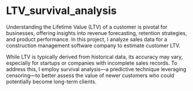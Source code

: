 # LTV_survival_analysis

Understanding the Lifetime Value (LTV) of a customer is pivotal for businesses, offering insights into revenue forecasting, retention strategies, and product performance. In this project, I analyze sales data for a construction management software company to estimate customer LTV.

While LTV is typically derived from historical data, its accuracy may vary, especially for startups or companies with incomplete sales records. To address this, I employ survival analysis—a predictive technique leveraging censoring—to better assess the value of newer customers who could potentially become long-term clients. 
